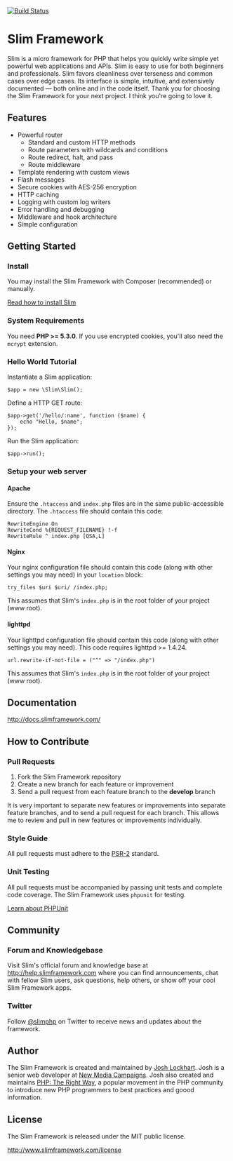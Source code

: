 [![Build Status](https://secure.travis-ci.org/codeguy/Slim.png)](http://travis-ci.org/codeguy/Slim)

# Slim Framework

Slim is a micro framework for PHP that helps you quickly write simple yet powerful web applications and APIs.
Slim is easy to use for both beginners and professionals. Slim favors cleanliness over terseness and common cases
over edge cases. Its interface is simple, intuitive, and extensively documented — both online and in the code itself.
Thank you for choosing the Slim Framework for your next project. I think you're going to love it.

## Features

* Powerful router
    * Standard and custom HTTP methods
    * Route parameters with wildcards and conditions
    * Route redirect, halt, and pass
    * Route middleware
* Template rendering with custom views
* Flash messages
* Secure cookies with AES-256 encryption
* HTTP caching
* Logging with custom log writers
* Error handling and debugging
* Middleware and hook architecture
* Simple configuration

## Getting Started

### Install

You may install the Slim Framework with Composer (recommended) or manually.

[Read how to install Slim](http://docs.slimframework.com/pages/getting-started-install)

### System Requirements

You need **PHP >= 5.3.0**. If you use encrypted cookies, you'll also need the `mcrypt` extension.

### Hello World Tutorial

Instantiate a Slim application:

    $app = new \Slim\Slim();

Define a HTTP GET route:

    $app->get('/hello/:name', function ($name) {
        echo "Hello, $name";
    });

Run the Slim application:

    $app->run();

### Setup your web server

#### Apache

Ensure the `.htaccess` and `index.php` files are in the same public-accessible directory. The `.htaccess` file
should contain this code:

    RewriteEngine On
    RewriteCond %{REQUEST_FILENAME} !-f
    RewriteRule ^ index.php [QSA,L]

#### Nginx

Your nginx configuration file should contain this code (along with other settings you may need) in your `location` block:

    try_files $uri $uri/ /index.php;

This assumes that Slim's `index.php` is in the root folder of your project (www root).

#### lighttpd ####

Your lighttpd configuration file should contain this code (along with other settings you may need). This code requires
lighttpd >= 1.4.24.

    url.rewrite-if-not-file = ("^" => "/index.php")

This assumes that Slim's `index.php` is in the root folder of your project (www root).

## Documentation

<http://docs.slimframework.com/>

## How to Contribute

### Pull Requests

1. Fork the Slim Framework repository
2. Create a new branch for each feature or improvement
3. Send a pull request from each feature branch to the **develop** branch

It is very important to separate new features or improvements into separate feature branches, and to send a pull
request for each branch. This allows me to review and pull in new features or improvements individually.

### Style Guide

All pull requests must adhere to the [PSR-2](https://github.com/php-fig/fig-standards/blob/master/accepted/PSR-2-coding-style-guide.md) standard.

### Unit Testing

All pull requests must be accompanied by passing unit tests and complete code coverage. The Slim Framework uses
`phpunit` for testing.

[Learn about PHPUnit](https://github.com/sebastianbergmann/phpunit/)

## Community

### Forum and Knowledgebase

Visit Slim's official forum and knowledge base at <http://help.slimframework.com> where you can find announcements,
chat with fellow Slim users, ask questions, help others, or show off your cool Slim Framework apps.

### Twitter

Follow [@slimphp](http://www.twitter.com/slimphp) on Twitter to receive news and updates about the framework.

## Author

The Slim Framework is created and maintained by [Josh Lockhart](https://www.joshlockhart.com). Josh is a senior
web developer at [New Media Campaigns](http://www.newmediacampaigns.com/). Josh also created and maintains
[PHP: The Right Way](http://www.phptherightway.com/), a popular movement in the PHP community to introduce new
PHP programmers to best practices and goood information.

## License

The Slim Framework is released under the MIT public license.

<http://www.slimframework.com/license>
